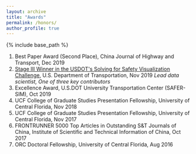```yaml
---
layout: archive
title: "Awards"
permalink: /honors/
author_profile: true
---
```


{% include base_path %}

1. Best Paper Award (Second Place), China Journal of Highway and Transport, Dec 2019 
1. [Stage III Winner in the USDOT's Solving for Safety Visualization Challenge](https://www.transportation.gov/solve4safety/solve4safetysubmissions), U.S. Department of Transportation, Nov 2019
    *Lead data scientist, One of three key contributors*
1. Excellence Award, U.S.DOT University Transportation Center (SAFER-SIM), Oct 2019
1. UCF College of Graduate Studies Presentation Fellowship, University of Central Florida, Nov 2018
1. UCF College of Graduate Studies Presentation Fellowship, University of Central Florida, Nov 2017
1. FRONTRUNNER 5000 Top Articles in Outstanding S&T Journals of China, Institute of Scientific and Technical Information of China, Oct 2017
1. ORC Doctoral Fellowship, University of Central Florida, Aug 2016
